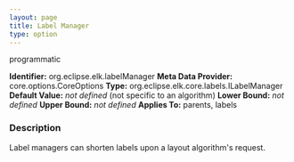```yaml
---
layout: page
title: Label Manager
type: option
---
```

programmatic

**Identifier:** org.eclipse.elk.labelManager
**Meta Data Provider:** core.options.CoreOptions
**Type:** org.eclipse.elk.core.labels.ILabelManager
**Default Value:** *not defined*  (not specific to an algorithm)
**Lower Bound:** *not defined*
**Upper Bound:** *not defined*
**Applies To:** parents, labels

### Description
Label managers can shorten labels upon a layout algorithm's request.


